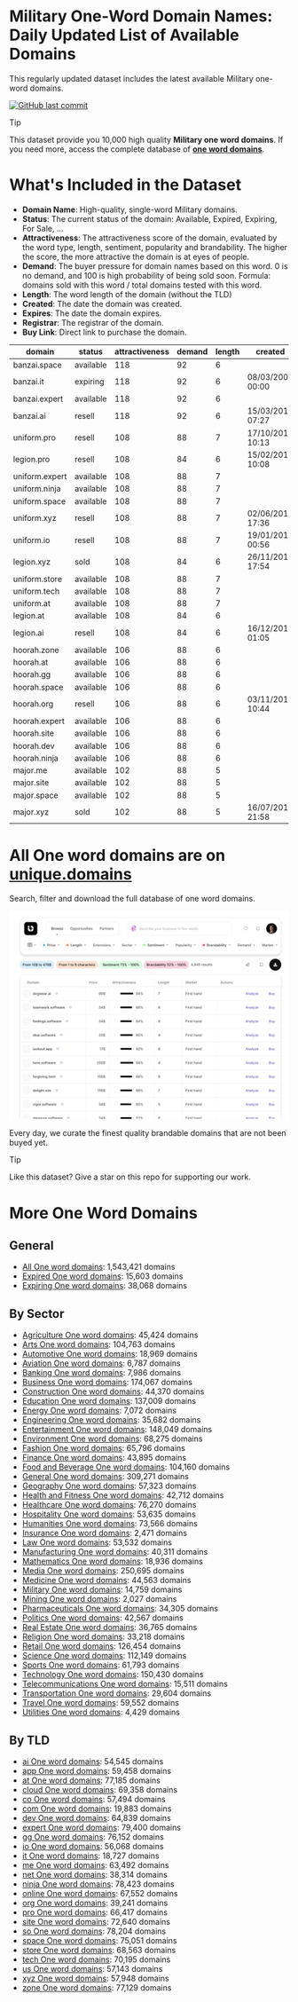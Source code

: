 
# **Military One-Word Domain Names**: Daily Updated List of Available Domains

This regularly updated dataset includes the latest available Military one-word domains.

[![GitHub last commit](https://img.shields.io/github/last-commit/UniqueDomains/military-oneword-domains.svg?style=flat)]() 

> [!TIP]
> This dataset provide you 10,000 high quality **Military one word domains**.
> If you need more, access the complete database of **[one word domains](https://unique.domains?utm_source=github&utm_medium=dataset&utm_campaign=Military&utm_content=description.top)**.

# What's Included in the Dataset

- **Domain Name**: High-quality, single-word Military domains.
- **Status**: The current status of the domain: Available, Expired, Expiring, For Sale, ...
- **Attractiveness**: The attractiveness score of the domain, evaluated by the word type, length, sentiment, popularity and brandability. The higher the score, the more attractive the domain is at eyes of people.
- **Demand**: The buyer pressure for domain names based on this word. 0 is no demand, and 100 is high probability of being sold soon. Formula: domains sold with this word / total domains tested with this word.
- **Length**: The word length of the domain (without the TLD)
- **Created**: The date the domain was created.
- **Expires**: The date the domain expires.
- **Registrar**: The registrar of the domain.
- **Buy Link**: Direct link to purchase the domain.

| domain         | status    | attractiveness | demand | length | created          | expires          | registrar              | sectors                             |
| -------------- | --------- | -------------- | ------ | ------ | ---------------- | ---------------- | ---------------------- | ----------------------------------- |
| banzai.space   | available | 118            | 92     | 6      |                  |                  |                        | Entertainment,Military              |
| banzai.it      | expiring  | 118            | 92     | 6      | 08/03/2000 00:00 | 12/07/2025 00:00 |                        | Entertainment,Military              |
| banzai.expert  | available | 118            | 92     | 6      |                  |                  |                        | Entertainment,Military              |
| banzai.ai      | resell    | 118            | 92     | 6      | 15/03/2019 07:27 | 15/03/2027 07:27 | Deep Vision Architects | Entertainment,Military              |
| uniform.pro    | resell    | 108            | 88     | 7      | 17/10/2019 10:13 | 17/10/2025 10:13 | One.com A/S            | Business,Fashion,Military           |
| legion.pro     | resell    | 108            | 84     | 6      | 15/02/2018 10:08 | 15/02/2026 10:08 | GKG.NET, INC.          | Entertainment,Media,Military        |
| uniform.expert | available | 108            | 88     | 7      |                  |                  |                        | Business,Fashion,Military           |
| uniform.ninja  | available | 108            | 88     | 7      |                  |                  |                        | Business,Fashion,Military           |
| uniform.space  | available | 108            | 88     | 7      |                  |                  |                        | Business,Fashion,Military           |
| uniform.xyz    | resell    | 108            | 88     | 7      | 02/06/2014 17:36 | 02/06/2026 23:59 | Go Daddy, LLC          | Business,Fashion,Military           |
| uniform.io     | resell    | 108            | 88     | 7      | 19/01/2012 00:56 | 19/01/2026 00:56 | GoDaddy.com, LLC       | Business,Fashion,Military           |
| legion.xyz     | sold      | 108            | 84     | 6      | 26/11/2016 17:54 | 26/11/2030 23:59 | Dynadot LLC            | Entertainment,Media,Military        |
| uniform.store  | available | 108            | 88     | 7      |                  |                  |                        | Business,Fashion,Military           |
| uniform.tech   | available | 108            | 88     | 7      |                  |                  |                        | Business,Fashion,Military           |
| uniform.at     | available | 108            | 88     | 7      |                  |                  |                        | Business,Fashion,Military           |
| legion.at      | available | 108            | 84     | 6      |                  |                  |                        | Entertainment,Media,Military        |
| legion.ai      | resell    | 108            | 84     | 6      | 16/12/2017 01:05 | 22/09/2026 01:05 | Deep Vision Architects | Entertainment,Media,Military        |
| hoorah.zone    | available | 106            | 88     | 6      |                  |                  |                        | Entertainment,Military,Sports       |
| hoorah.at      | available | 106            | 88     | 6      |                  |                  |                        | Entertainment,Military,Sports       |
| hoorah.gg      | available | 106            | 88     | 6      |                  |                  |                        | Entertainment,Military,Sports       |
| hoorah.space   | available | 106            | 88     | 6      |                  |                  |                        | Entertainment,Military,Sports       |
| hoorah.org     | resell    | 106            | 88     | 6      | 03/11/2011 10:44 | 03/11/2025 10:44 | GoDaddy.com, LLC       | Entertainment,Military,Sports       |
| hoorah.expert  | available | 106            | 88     | 6      |                  |                  |                        | Entertainment,Military,Sports       |
| hoorah.site    | available | 106            | 88     | 6      |                  |                  |                        | Entertainment,Military,Sports       |
| hoorah.dev     | available | 106            | 88     | 6      |                  |                  |                        | Entertainment,Military,Sports       |
| hoorah.ninja   | available | 106            | 88     | 6      |                  |                  |                        | Entertainment,Military,Sports       |
| major.me       | available | 102            | 88     | 5      |                  |                  |                        | Business,Education,General,Military |
| major.site     | available | 102            | 88     | 5      |                  |                  |                        | Business,Education,General,Military |
| major.space    | available | 102            | 88     | 5      |                  |                  |                        | Business,Education,General,Military |
| major.xyz      | sold      | 102            | 88     | 5      | 16/07/2015 21:58 | 16/07/2026 23:59 | Namecheap              | Business,Education,General,Military |

# All One word domains are on [unique.domains](https://unique.domains?utm_source=github&utm_medium=dataset&utm_campaign=Military&utm_content=description.bottom)

Search, filter and download the full database of one word domains.

[![Access the only remaining good domain names, before your competitors.](https://github.com/UniqueDomains/military-oneword-domains/blob/main/unique.domains.jpg?raw=true)](https://unique.domains?utm_source=github&utm_medium=dataset&utm_campaign=Military&utm_content=description.image)

Every day, we curate the finest quality brandable domains that are not been buyed yet.

> [!TIP]
> Like this dataset? Give a star on this repo for supporting our work.

# More One Word Domains

## General

- [All One word domains](https://github.com/UniqueDomains/oneword-domains): 1,543,421 domains
- [Expired One word domains](https://github.com/UniqueDomains/expired-oneword-domains): 15,603 domains
- [Expiring One word domains](https://github.com/UniqueDomains/expiring-oneword-domains): 38,068 domains
## By Sector

- [Agriculture One word domains](https://github.com/UniqueDomains/agriculture-oneword-domains): 45,424 domains
- [Arts One word domains](https://github.com/UniqueDomains/arts-oneword-domains): 104,763 domains
- [Automotive One word domains](https://github.com/UniqueDomains/automotive-oneword-domains): 18,969 domains
- [Aviation One word domains](https://github.com/UniqueDomains/aviation-oneword-domains): 6,787 domains
- [Banking One word domains](https://github.com/UniqueDomains/banking-oneword-domains): 7,986 domains
- [Business One word domains](https://github.com/UniqueDomains/business-oneword-domains): 174,067 domains
- [Construction One word domains](https://github.com/UniqueDomains/construction-oneword-domains): 44,370 domains
- [Education One word domains](https://github.com/UniqueDomains/education-oneword-domains): 137,009 domains
- [Energy One word domains](https://github.com/UniqueDomains/energy-oneword-domains): 7,072 domains
- [Engineering One word domains](https://github.com/UniqueDomains/engineering-oneword-domains): 35,682 domains
- [Entertainment One word domains](https://github.com/UniqueDomains/entertainment-oneword-domains): 148,049 domains
- [Environment One word domains](https://github.com/UniqueDomains/environment-oneword-domains): 68,275 domains
- [Fashion One word domains](https://github.com/UniqueDomains/fashion-oneword-domains): 65,796 domains
- [Finance One word domains](https://github.com/UniqueDomains/finance-oneword-domains): 43,895 domains
- [Food and Beverage One word domains](https://github.com/UniqueDomains/food-and-beverage-oneword-domains): 104,160 domains
- [General One word domains](https://github.com/UniqueDomains/general-oneword-domains): 309,271 domains
- [Geography One word domains](https://github.com/UniqueDomains/geography-oneword-domains): 57,323 domains
- [Health and Fitness One word domains](https://github.com/UniqueDomains/health-and-fitness-oneword-domains): 42,712 domains
- [Healthcare One word domains](https://github.com/UniqueDomains/healthcare-oneword-domains): 76,270 domains
- [Hospitality One word domains](https://github.com/UniqueDomains/hospitality-oneword-domains): 53,635 domains
- [Humanities One word domains](https://github.com/UniqueDomains/humanities-oneword-domains): 73,566 domains
- [Insurance One word domains](https://github.com/UniqueDomains/insurance-oneword-domains): 2,471 domains
- [Law One word domains](https://github.com/UniqueDomains/law-oneword-domains): 53,532 domains
- [Manufacturing One word domains](https://github.com/UniqueDomains/manufacturing-oneword-domains): 40,311 domains
- [Mathematics One word domains](https://github.com/UniqueDomains/mathematics-oneword-domains): 18,936 domains
- [Media One word domains](https://github.com/UniqueDomains/media-oneword-domains): 250,695 domains
- [Medicine One word domains](https://github.com/UniqueDomains/medicine-oneword-domains): 44,563 domains
- [Military One word domains](https://github.com/UniqueDomains/military-oneword-domains): 14,759 domains
- [Mining One word domains](https://github.com/UniqueDomains/mining-oneword-domains): 2,027 domains
- [Pharmaceuticals One word domains](https://github.com/UniqueDomains/pharmaceuticals-oneword-domains): 34,305 domains
- [Politics One word domains](https://github.com/UniqueDomains/politics-oneword-domains): 42,567 domains
- [Real Estate One word domains](https://github.com/UniqueDomains/real-estate-oneword-domains): 36,765 domains
- [Religion One word domains](https://github.com/UniqueDomains/religion-oneword-domains): 33,218 domains
- [Retail One word domains](https://github.com/UniqueDomains/retail-oneword-domains): 126,454 domains
- [Science One word domains](https://github.com/UniqueDomains/science-oneword-domains): 112,149 domains
- [Sports One word domains](https://github.com/UniqueDomains/sports-oneword-domains): 61,793 domains
- [Technology One word domains](https://github.com/UniqueDomains/technology-oneword-domains): 150,430 domains
- [Telecommunications One word domains](https://github.com/UniqueDomains/telecommunications-oneword-domains): 15,511 domains
- [Transportation One word domains](https://github.com/UniqueDomains/transportation-oneword-domains): 29,604 domains
- [Travel One word domains](https://github.com/UniqueDomains/travel-oneword-domains): 59,552 domains
- [Utilities One word domains](https://github.com/UniqueDomains/utilities-oneword-domains): 4,429 domains
## By TLD

- [ai One word domains](https://github.com/UniqueDomains/ai-oneword-domains): 54,545 domains
- [app One word domains](https://github.com/UniqueDomains/app-oneword-domains): 59,458 domains
- [at One word domains](https://github.com/UniqueDomains/at-oneword-domains): 77,185 domains
- [cloud One word domains](https://github.com/UniqueDomains/cloud-oneword-domains): 69,358 domains
- [co One word domains](https://github.com/UniqueDomains/co-oneword-domains): 57,494 domains
- [com One word domains](https://github.com/UniqueDomains/com-oneword-domains): 19,883 domains
- [dev One word domains](https://github.com/UniqueDomains/dev-oneword-domains): 64,839 domains
- [expert One word domains](https://github.com/UniqueDomains/expert-oneword-domains): 79,400 domains
- [gg One word domains](https://github.com/UniqueDomains/gg-oneword-domains): 76,152 domains
- [io One word domains](https://github.com/UniqueDomains/io-oneword-domains): 56,068 domains
- [it One word domains](https://github.com/UniqueDomains/it-oneword-domains): 18,727 domains
- [me One word domains](https://github.com/UniqueDomains/me-oneword-domains): 63,492 domains
- [net One word domains](https://github.com/UniqueDomains/net-oneword-domains): 38,314 domains
- [ninja One word domains](https://github.com/UniqueDomains/ninja-oneword-domains): 78,423 domains
- [online One word domains](https://github.com/UniqueDomains/online-oneword-domains): 67,552 domains
- [org One word domains](https://github.com/UniqueDomains/org-oneword-domains): 39,241 domains
- [pro One word domains](https://github.com/UniqueDomains/pro-oneword-domains): 66,417 domains
- [site One word domains](https://github.com/UniqueDomains/site-oneword-domains): 72,640 domains
- [so One word domains](https://github.com/UniqueDomains/so-oneword-domains): 78,204 domains
- [space One word domains](https://github.com/UniqueDomains/space-oneword-domains): 75,051 domains
- [store One word domains](https://github.com/UniqueDomains/store-oneword-domains): 68,563 domains
- [tech One word domains](https://github.com/UniqueDomains/tech-oneword-domains): 70,195 domains
- [us One word domains](https://github.com/UniqueDomains/us-oneword-domains): 57,143 domains
- [xyz One word domains](https://github.com/UniqueDomains/xyz-oneword-domains): 57,948 domains
- [zone One word domains](https://github.com/UniqueDomains/zone-oneword-domains): 77,129 domains
        